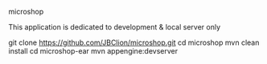 microshop

This application is dedicated to development & local server only

  git clone https://github.com/JBClion/microshop.git
  cd microshop
  mvn clean install
  cd microshop-ear
  mvn appengine:devserver

